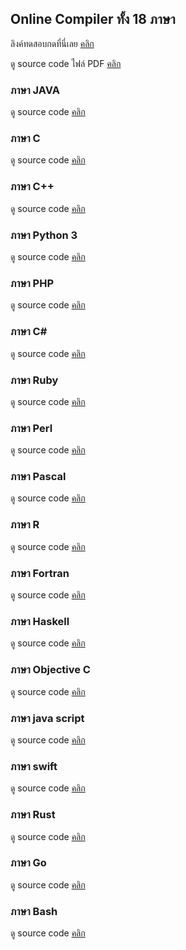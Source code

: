 ## Online Compiler ทั้ง 18 ภาษา

ลิงค์ทดสอบกดที่นี่เลย [คลิก](https://www.onlinegdb.com/)  

ดู source code ไฟล์ PDF [คลิก](https://www.onlinegdb.com/) 

### ภาษา JAVA

ดู source code [คลิก](https://github.com/Nickzaahhaahha/CPSC231_Online_Compiler/blob/master/JAVA)

### ภาษา C

ดู source code [คลิก](https://github.com/Nickzaahhaahha/CPSC231_Online_Compiler/blob/master/C)

### ภาษา C++

ดู source code [คลิก](https://github.com/Nickzaahhaahha/CPSC231_Online_Compiler/blob/master/C%2B%2B)

### ภาษา Python 3

ดู source code [คลิก](https://github.com/Nickzaahhaahha/CPSC231_Online_Compiler/blob/master/Python%203)

### ภาษา PHP

ดู source code [คลิก](https://github.com/Nickzaahhaahha/CPSC231_Online_Compiler/blob/master/PHP)

### ภาษา C#

ดู source code [คลิก](https://github.com/Nickzaahhaahha/CPSC231_Online_Compiler/blob/master/C%23)

### ภาษา Ruby

ดู source code [คลิก](https://github.com/Nickzaahhaahha/CPSC231_Online_Compiler/blob/master/Ruby)

### ภาษา Perl

ดู source code [คลิก](https://github.com/Nickzaahhaahha/CPSC231_Online_Compiler/blob/master/Perl)

### ภาษา Pascal

ดู source code [คลิก](https://github.com/Nickzaahhaahha/CPSC231_Online_Compiler/blob/master/Pascal)

### ภาษา R

ดู source code [คลิก](https://github.com/Nickzaahhaahha/CPSC231_Online_Compiler/blob/master/R)

### ภาษา Fortran

ดู source code [คลิก](https://github.com/Nickzaahhaahha/CPSC231_Online_Compiler/blob/master/Fortran)

### ภาษา Haskell

ดู source code [คลิก](https://github.com/Nickzaahhaahha/CPSC231_Online_Compiler/blob/master/Haskell)

### ภาษา Objective C

ดู source code [คลิก](https://github.com/Nickzaahhaahha/CPSC231_Online_Compiler/blob/master/Objective%20C)

### ภาษา java script

ดู source code [คลิก](https://github.com/Nickzaahhaahha/CPSC231_Online_Compiler/blob/master/javascript)

### ภาษา swift

ดู source code [คลิก](https://github.com/Nickzaahhaahha/CPSC231_Online_Compiler/blob/master/swift)

### ภาษา Rust

ดู source code [คลิก](https://github.com/Nickzaahhaahha/CPSC231_Online_Compiler/blob/master/Rust)

### ภาษา Go

ดู source code [คลิก](https://github.com/Nickzaahhaahha/CPSC231_Online_Compiler/blob/master/Go)

### ภาษา Bash

ดู source code [คลิก](https://github.com/Nickzaahhaahha/CPSC231_Online_Compiler/blob/master/Bash)

